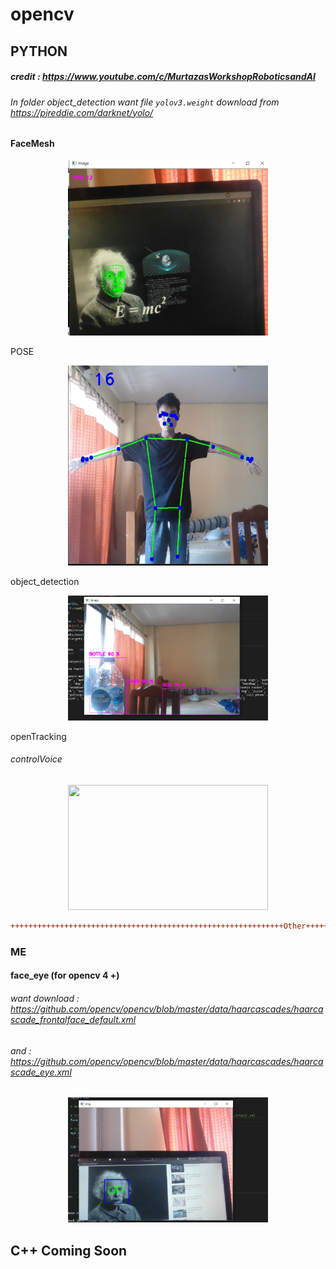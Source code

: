 # opencv
## PYTHON
##### credit : https://www.youtube.com/c/MurtazasWorkshopRoboticsandAI
###### In folder object_detection want file `yolov3.weight` download from https://pjreddie.com/darknet/yolo/
#### FaceMesh
<p align="center">
<img src="img/Face%20M.png" width="320" height="280">
</p>
POSE
<p align="center">
<img src="img/POSE.PNG" width="320" height="320">
</p>
object_detection
<p align="center">
<img src="img/object.png" width="320" height="200">
</p>
openTracking

###### controlVoice
<p align="center">
<img src="img/Voice.gif" width="320" height="200">
</p>

```diff
+++++++++++++++++++++++++++++++++++++++++++++++++++++++++++++Other+++++++++++++++++++++++++++++++++++++++++++++++++++++++++++++++
```

### ME
#### face_eye (for opencv 4 +)
###### want download : https://github.com/opencv/opencv/blob/master/data/haarcascades/haarcascade_frontalface_default.xml
######       and     : https://github.com/opencv/opencv/blob/master/data/haarcascades/haarcascade_eye.xml
<p align="center">
<img src="img/face_eye.png" width="320" height="200">
</p>

## C++ Coming Soon
